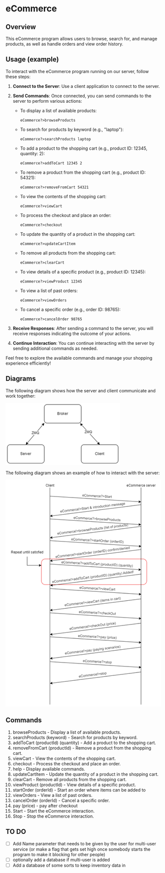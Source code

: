 # eCommerce

## Overview

This eCommerce program allows users to browse, search for, and manage products, as well as handle orders and view order history.

## Usage (example)
To interact with the eCommerce program running on our server, follow these steps:

1. **Connect to the Server**: Use a client application to connect to the server.

2. **Send Commands**: Once connected, you can send commands to the server to perform various actions:

   - To display a list of available products:
     ```
     eCommerce?>browseProducts
     ```

   - To search for products by keyword (e.g., "laptop"):
     ```
     eCommerce?>searchProducts laptop
     ```

   - To add a product to the shopping cart (e.g., product ID: 12345, quantity: 2):
     ```
     eCommerce?>addToCart 12345 2
     ```

   - To remove a product from the shopping cart (e.g., product ID: 54321):
     ```
     eCommerce?>removeFromCart 54321
     ```

   - To view the contents of the shopping cart:
     ```
     eCommerce?>viewCart
     ```

   - To process the checkout and place an order:
     ```
     eCommerce?>checkout
     ```

   - To update the quantity of a product in the shopping cart:
     ```
     eCommerce?>updateCartItem
     ```

   - To remove all products from the shopping cart:
     ```
     eCommerce?>clearCart
     ```

   - To view details of a specific product (e.g., product ID: 12345):
     ```
     eCommerce?>viewProduct 12345
     ```

   - To view a list of past orders:
     ```
     eCommerce?>viewOrders
     ```

   - To cancel a specific order (e.g., order ID: 98765):
     ```
     eCommerce?>cancelOrder 98765
     ```

3. **Receive Responses**: After sending a command to the server, you will receive responses indicating the outcome of your actions.

4. **Continue Interaction**: You can continue interacting with the server by sending additional commands as needed.

Feel free to explore the available commands and manage your shopping experience efficiently!

## Diagrams

The following diagram shows how the server and client communicate and work together:

![Basic diagram](./media/BasicDiagram.png)

The following diagram shows an example of how to interact with the server:

![diagram](./media/InteractionDiagram.png)

## Commands

1. browseProducts - Display a list of available products.
2. searchProducts (keyword) - Search for products by keyword.
3. addToCart (productId) (quantity) - Add a product to the shopping cart.
4. removeFromCart (productId) - Remove a product from the shopping cart.
5. viewCart - View the contents of the shopping cart.
6. checkout - Process the checkout and place an order.
7. help - Display available commands.
8. updateCartItem - Update the quantity of a product in the shopping cart.
9. clearCart - Remove all products from the shopping cart.
10. viewProduct (productId) - View details of a specific product.
11. startOrder (orderId) - Start an order where items can be added to
12. viewOrders - View a list of past orders.
13. cancelOrder (orderId) - Cancel a specific order.
14. pay (price) - pay after checkout
14. Start - Start the eCommerce interaction. 
15. Stop - Stop the eCommerce interaction.

## TO DO
- [ ] Add Name parameter that needs to be given by the user for multi-user service (or make a flag that gets set high once somebody starts the program to make it blocking for other people)
 - [ ] optionally add a database if multi-user is added
- [ ] Add a database of some sorts to keep inventory data in

